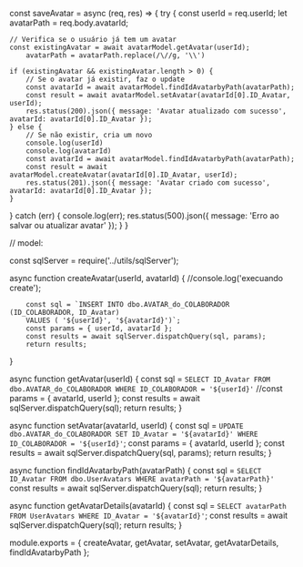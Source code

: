 const saveAvatar = async (req, res) =>
     { try
         { const userId = req.userId; 
           let avatarPath = req.body.avatarId;

    // Verifica se o usuário já tem um avatar
    const existingAvatar = await avatarModel.getAvatar(userId);
        avatarPath = avatarPath.replace(/\//g, '\\')

    if (existingAvatar && existingAvatar.length > 0) {
        // Se o avatar já existir, faz o update
        const avatarId = await avatarModel.findIdAvatarbyPath(avatarPath);
        const result = await avatarModel.setAvatar(avatarId[0].ID_Avatar, userId);
        res.status(200).json({ message: 'Avatar atualizado com sucesso', avatarId: avatarId[0].ID_Avatar });
    } else {
        // Se não existir, cria um novo
        console.log(userId)
        console.log(avatarId)
        const avatarId = await avatarModel.findIdAvatarbyPath(avatarPath);
        const result = await avatarModel.createAvatar(avatarId[0].ID_Avatar, userId);
        res.status(201).json({ message: 'Avatar criado com sucesso', avatarId: avatarId[0].ID_Avatar });
    }
} catch (err) {
    console.log(err);
    res.status(500).json({ message: 'Erro ao salvar ou atualizar avatar' });
}
}

// model: 

const sqlServer = require('../utils/sqlServer');

async function createAvatar(userId, avatarId) {
    //console.log('execuando create');

        const sql = `INSERT INTO dbo.AVATAR_do_COLABORADOR (ID_COLABORADOR, ID_Avatar) 
        VALUES ( '${userId}', '${avatarId}')`;
        const params = { userId, avatarId };
        const results = await sqlServer.dispatchQuery(sql, params);
        return results;
}


async function getAvatar(userId) {
    const sql = `SELECT ID_Avatar FROM dbo.AVATAR_do_COLABORADOR WHERE ID_COLABORADOR = '${userId}'`
    //const params = { avatarId, userId };
    const results = await sqlServer.dispatchQuery(sql);
    return results;
}

async function setAvatar(avatarId, userId) {
    const sql = `UPDATE dbo.AVATAR_do_COLABORADOR SET ID_Avatar = '${avatarId}' WHERE ID_COLABORADOR = '${userId}'`;
    const params = { avatarId, userId };
    const results = await sqlServer.dispatchQuery(sql, params);
    return results;
}  

async function findIdAvatarbyPath(avatarPath) {
    const sql = `SELECT ID_Avatar FROM dbo.UserAvatars WHERE avatarPath = '${avatarPath}'`
    const results = await sqlServer.dispatchQuery(sql);
    return results;
}

async function getAvatarDetails(avatarId) {
    const sql = `SELECT avatarPath FROM UserAvatars WHERE ID_Avatar = '${avatarId}'`;
    const results = await sqlServer.dispatchQuery(sql);
    return results;
}

module.exports = {
    createAvatar,
    getAvatar,
    setAvatar,
    getAvatarDetails,
    findIdAvatarbyPath
};


